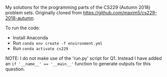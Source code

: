 My solutions for the programming parts of the CS229 (Autumn 2018) problem sets. Originally cloned from https://github.com/maxim5/cs229-2018-autumn.

To run the code:
- Install Anaconda
- Run `conda env create -f environment.yml`
- Run `conda activate cs229`

NOTE: I do not make use of the 'run.py' script for Q1. Instead I have added an `if '__name__' == '__main__'` function to generate outputs for this question.
